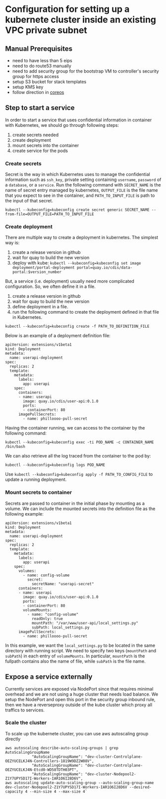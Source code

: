 # Configuration for setting up a kubernete cluster inside an existing VPC private subnet

## Manual Prerequisites

- need to have less than 5 eips
- need to do route53 manually 
- need to add security group for the bootstrap VM to controller's security group for https access
- setup S3 bucket for stack templates
- setup KMS key
- follow direction in [coreos](https://coreos.com/kubernetes/docs/latest/kubernetes-on-aws-render.html)


## Step to start a service
In order to start a service that uses confidential information in container with Kubernetes, we should go through following steps:
1. create secrets needed
2. create deployment
3. mount secrets into the container
4. create service for the pods

### Create secrets
Secret is the way in which Kubernetes uses to manage the confidential information such as `ssh_key`, private setting containing `username`, `password` of a `database`, or a `service`. Run the following command with `SECRET_NAME` is the name of secret entry managed by kubernetes, `OUTPUT_FILE` is the file name that you expect to see in the container, and `PATH_TO_INPUT_FILE` is path to the input of that secret.
```
kubectl --kubeconfig=kubeconfig create secret generic SECRET_NAME --from-file=OUTPUT_FILE=PATH_TO_INPUT_FILE
```

### Create deployment
There are multiple way to create a deployment in kubernetes. The simplest way is:
1. create a release version in github
2. wait for quay to build the new version
3. deploy with kube:  `kubectl --kubeconfig=kubeconfig set image deployment/portal-deployment portal=quay.io/cdis/data-portal:$version_number`

But, a service (i.e. deployment) usually need more complicated configuration. So, we often define it in a file.
1. create a release version in github
2. wait for quay to build the new version
3. define deployment in a file.
4. run the following command to create the deployment defined in that file in Kubernetes.
```
kubectl --kubeconfig=kubeconfig create -f PATH_TO_DEFINITION_FILE
```

Below is an example of a deployment definition file:
```
apiVersion: extensions/v1beta1
kind: Deployment
metadata:
  name: userapi-deployment
spec:
  replicas: 2
  template:
    metadata:
      labels:
        app: userapi
    spec:
      containers:
      - name: userapi
        image: quay.io/cdis/user-api:0.1.0
        ports:
        - containerPort: 80
      imagePullSecrets:
        - name: philloooo-pull-secret
```

Having the container running, we can access to the container by the following command:
```
kubectl --kubeconfig=kubeconfig exec -ti POD_NAME -c CONTAINER_NAME /bin/bash
```

We can also retrieve all the log traced from the container to the pod by:
```
kubectl --kubeconfig=kubeconfig logs POD_NAME
```

Use `kubectl --kubeconfig=kubeconfig apply -f PATH_TO_CONFIG_FILE` to update a running deployment.

### Mount secrets to container
Secrets are passed to container in the initial phase by mounting as a volume. We can include the mounted secrets into the definition file as the following example:
```
apiVersion: extensions/v1beta1
kind: Deployment
metadata:
  name: userapi-deployment
spec:
  replicas: 2
  template:
    metadata:
      labels:
        app: userapi
    spec:
      volumes:
        - name: config-volume
          secret:
            secretName: "userapi-secret"
      containers:
      - name: userapi
        image: quay.io/cdis/user-api:0.1.0
        ports:
        - containerPort: 80
        volumeMounts:
          - name: "config-volume"
            readOnly: true
            mountPath: "/var/www/user-api/local_settings.py"
            subPath: local_settings.py
      imagePullSecrets:
        - name: philloooo-pull-secret
```

In this example, we want the `local_settings.py` to be located in the same directory with running script. We need to specify two keys (`mountPath` and `subPath`) in each entry of `volumeMounts`. In particular, `mountPath` is the fullpath contains also the name of file, while `subPath` is the file name.

## Expose a service externally
Currently services are exposed via NodePort since that requires minimal overhead and we are not using a huge cluster that needs load balance. We setup the NodePort and open this port in the security group inbound rule, then we have a reverseproxy outside of the kube cluster which proxy all traffics to services.

### Scale the cluster
To scale up the kubernete cluster, you can use aws autoscaling group directly
```
aws autoscaling describe-auto-scaling-groups | grep AutoScalingGroupName
            "AutoScalingGroupName": "dev-cluster-Controlplane-OEZYUCELKJ4N-Controllers-1819W9DZ2W08V", 
            "AutoScalingGroupName": "dev-cluster-Controlplane-OEZYUCELKJ4N-Etcd0-WD58TDTH03PT", 
            "AutoScalingGroupName": "dev-cluster-Nodepool2-Z1Y7UPYSD17I-Workers-IAR1O6I28D6V", 
aws autoscaling update-auto-scaling-group --auto-scaling-group-name dev-cluster-Nodepool2-Z1Y7UPYSD17I-Workers-IAR1O6I28D6V --desired-capacity 4 --min-size 4 --max-size 4`
